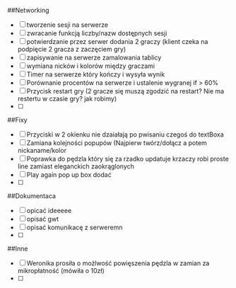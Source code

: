 ##Networking
- [ ] tworzenie sesji na serwerze
- [ ] zwracanie funkcją liczby/nazw dostępnych sesji
- [ ] potwierdzanie przez serwer dodania 2 graczy (klient czeka na podpięcie 2 gracza z zaczęciem gry)
- [ ] zapisywanie na serwerze zamalowania tablicy
- [ ] wymiana nicków i kolorów między graczami
- [ ] Timer na serwerze który kończy i wysyła wynik
- [ ] Porównanie procentów na serwerze i ustalenie wygranej if > 60%
- [ ] Przycisk restart gry (2 gracze się muszą zgodzić na restart? Nie ma restertu w czasie gry? jak robimy)
- [ ] 


##Fixy
- [ ] Przyciski w 2 okienku nie dzaiałają po pwisaniu czegoś do textBoxa
- [ ] Zamiana kolejności popupów (Najpierw twórz/dołącz a potem nickaname/kolor
- [ ] Poprawka do pędzla który się za rzadko updatuje krzaczy robi proste line zamiast eleganckich zaokrąglonych
- [ ] Play again pop up box dodać
- [ ] 

##Dokumentaca
- [ ] opicać ideeeee
- [ ] opisać gwt
- [ ] opisać komunikacę z serweremn
- [ ] 

##Inne
- [ ] Weronika prosiła o możlwość powięszenia pędzla w zamian za mikropłatność (mówiła o 10zł)
- [ ] 
